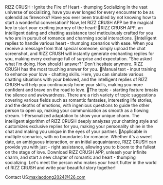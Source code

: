 RIZZ CRUSH : Ignite the Fire of Heart - thumping Socializing
In the vast universe of socializing, have you ever longed for every encounter to be as splendid as fireworks? Have you ever been troubled by not knowing how to start a wonderful conversation? Now, let RIZZ CRUSH APP be the magical key to start your exciting journey of the heart!
💖RIZZ CRUSH APP, an intelligent dating and chatting assistance tool meticulously crafted for you who are in pursuit of romance and charming social interactions.
🌟Intelligent replies to handle various heart - thumping scenarios with ease. When you receive a message from that special someone, simply upload the chat screenshot, and RIZZ CRUSH will instantly generate enchanting replies for you, making every exchange full of surprise and expectation. "She asked what I'm doing. How should I answer?" Don't hesitate anymore. RIZZ CRUSH has the most touching answer for you.
🎯Manual text - input training to enhance your love - chatting skills. Here, you can simulate various chatting situations with your beloved, and the intelligent replies of RIZZ CRUSH will help you continuously hone your skills, making you more confident and brave on the road to love.
🌈The topic - starting feature breaks the silence and awkwardness. There are a rich variety of topic suggestions covering various fields such as romantic fantasies, interesting life stories, and the depths of emotions, with ingenious questions to guide the other person to open up, making your communication as smooth as a flowing stream.
✨Personalized adaptation to show your unique charm. The intelligent algorithm of RIZZ CRUSH deeply analyzes your chatting style and customizes exclusive replies for you, making your personality shine in the chat and making you unique in the eyes of your partner.
💪Applicable in multiple scenarios, with no boundaries for romance. Whether it's a sweet date, an ambiguous interaction, or an initial acquaintance, RIZZ CRUSH can provide you with just - right assistance, allowing you to bloom to the fullest on the stage of love.
Download RIZZ CRUSH APP, unleash your infinite charm, and start a new chapter of romantic and heart - thumping socializing. Let's meet the person who makes your heart flutter in the world of RIZZ CRUSH and write your beautiful story together!

Contact US:maxiaodong2024@126.com
